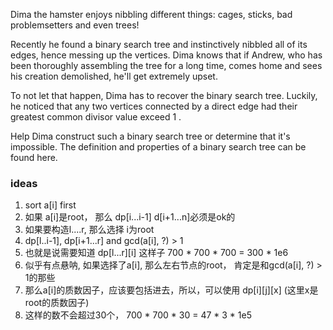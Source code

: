 Dima the hamster enjoys nibbling different things: cages, sticks, bad problemsetters and even trees!

Recently he found a binary search tree and instinctively nibbled all of its edges, hence messing up the vertices. Dima knows that if Andrew, who has been thoroughly assembling the tree for a long time, comes home and sees his creation demolished, he'll get extremely upset.

To not let that happen, Dima has to recover the binary search tree. Luckily, he noticed that any two vertices connected by a direct edge had their greatest common divisor value exceed 1
.

Help Dima construct such a binary search tree or determine that it's impossible. The definition and properties of a binary search tree can be found here.

### ideas
1. sort a[i] first
2. 如果 a[i]是root， 那么 dp[i...i-1] d[i+1...n]必须是ok的
3. 如果要构造l....r, 那么选择 i为root 
4. dp[l..i-1], dp[i+1...r] and gcd(a[i], ?) > 1
5. 也就是说需要知道 dp[l...r][i] 这样子 700 * 700 * 700 = 300 * 1e6
6. 似乎有点悬呐, 如果选择了a[i], 那么左右节点的root， 肯定是和gcd(a[i], ?) > 1的那些
7. 那么a[i]的质数因子，应该要包括进去，所以，可以使用 dp[i][j][x] (这里x是root的质数因子)
8. 这样的数不会超过30个， 700 * 700 * 30 = 47 * 3 * 1e5
